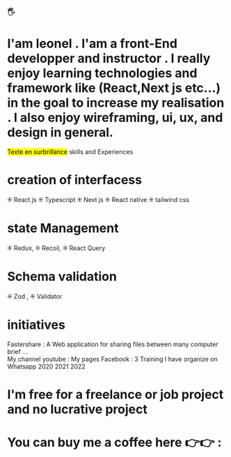 
 ### 🖐
 #  I'am leonel . I'am a front-End developper and instructor . I really enjoy learning technologies and framework like (React,Next js etc...) in the goal to increase my realisation . I also enjoy wireframing, ui, ux, and design in general.
<mark>Texte en surbrillance</mark>
 skills and Experiences 
 
# creation of interfacess 
 ⁜ React js  ⁜ Typescript   ⁜ Next  js  ⁜ React native  ⁜ tailwind css 

# state Management  
 ⁜ Redux, ⁜ Recoil, ⁜ React Query 

<!-- # Animation : GSAP LENIS  -->

# Schema validation 
 ⁜ Zod ,  ⁜ Validator


# initiatives 

 Fastershare : A Web application for sharing files between many computer brief ...  
 My channel youtube :
 My pages Facebook :
3 Training I have organize on Whatsapp 2020 2021 2022 

# I'm free for a freelance or job project and no lucrative project
# You can buy me a coffee here  👉👉 : 



<!--
**Leoneldev532/Leoneldev532** is a ✨ _special_ ✨ repository because its `README.md` (this file) appears on your GitHub profile.

Here are some ideas to get you started:

- 🔭 I’m currently working on ...
- 🌱 I’m currently learning ...
- 👯 I’m looking to collaborate on ...
- 🤔 I’m looking for help with ...
- 💬 Ask me about ...
- 📫 How to reach me: ...
- 😄 Pronouns: ...
- ⚡ Fun fact: ...
-->
